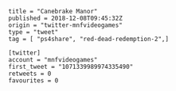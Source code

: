 ```
title = "Canebrake Manor"
published = 2018-12-08T09:45:32Z
origin = "twitter-mnfvideogames"
type = "tweet"
tag = [ "ps4share", "red-dead-redemption-2",]

[twitter]
account = "mnfvideogames"
first_tweet = "1071339989974335490"
retweets = 0
favourites = 0
```

<p class='image'><img src='https://mnf.m17s.net/2018/12/08/Dt4qCs6WkAEpeKI.jpg' alt=''></p>

